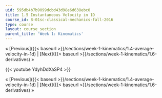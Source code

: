 ```yaml
---
uid: 595db4b7b9099dcbd43d98e6d638ebc0
title: 1.5 Instantaneous Velocity in 1D
course_id: 8-01sc-classical-mechanics-fall-2016
type: course
layout: course_section
parent_title: 'Week 1: Kinematics'
---
```


« [Previous]({{< baseurl >}}/sections/week-1-kinematics/1.4-average-velocity-in-1d) | [Next]({{< baseurl >}}/sections/week-1-kinematics/1.6-derivatives) »

{{< youtube YdyhDdXaSP4 >}}

« [Previous]({{< baseurl >}}/sections/week-1-kinematics/1.4-average-velocity-in-1d) | [Next]({{< baseurl >}}/sections/week-1-kinematics/1.6-derivatives) »